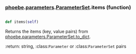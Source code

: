 ### [phoebe](phoebe.md).[parameters](phoebe.parameters.md).[ParameterSet](phoebe.parameters.ParameterSet.md).items (function)


```py

def items(self)

```



Returns the items (key, value pairs) from
[phoebe.parameters.ParameterSet.to_dict](phoebe.parameters.ParameterSet.to_dict.md).

:return: string, :class:`Parameter` or :class:`ParameterSet` pairs

